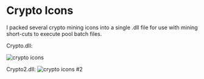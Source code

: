 # Crypto Icons
I packed several crypto mining icons into a single .dll file for use with mining short-cuts to execute pool batch files.

Crypto.dll:

<img src="http://www.minerbaby.com/images/icons.PNG" alt="crypto icons">

Crypto2.dll:
<img src="http://www.minerbaby.com/images/crypto2.PNG" alt="crypto icons #2">
